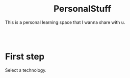 
<br>
<h1 align="center">
    PersonalStuff
</h1>

This is a personal learning space that I wanna share with u.

<br>
<br>

# First step

Select a technology.
